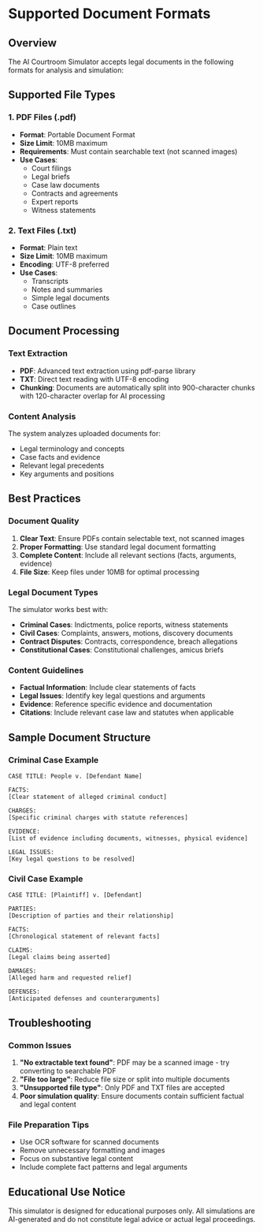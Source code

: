 # Supported Document Formats

## Overview
The AI Courtroom Simulator accepts legal documents in the following formats for analysis and simulation:

## Supported File Types

### 1. PDF Files (.pdf)
- **Format**: Portable Document Format
- **Size Limit**: 10MB maximum
- **Requirements**: Must contain searchable text (not scanned images)
- **Use Cases**: 
  - Court filings
  - Legal briefs
  - Case law documents
  - Contracts and agreements
  - Expert reports
  - Witness statements

### 2. Text Files (.txt)
- **Format**: Plain text
- **Size Limit**: 10MB maximum
- **Encoding**: UTF-8 preferred
- **Use Cases**:
  - Transcripts
  - Notes and summaries
  - Simple legal documents
  - Case outlines

## Document Processing

### Text Extraction
- **PDF**: Advanced text extraction using pdf-parse library
- **TXT**: Direct text reading with UTF-8 encoding
- **Chunking**: Documents are automatically split into 900-character chunks with 120-character overlap for AI processing

### Content Analysis
The system analyzes uploaded documents for:
- Legal terminology and concepts
- Case facts and evidence
- Relevant legal precedents
- Key arguments and positions

## Best Practices

### Document Quality
1. **Clear Text**: Ensure PDFs contain selectable text, not scanned images
2. **Proper Formatting**: Use standard legal document formatting
3. **Complete Content**: Include all relevant sections (facts, arguments, evidence)
4. **File Size**: Keep files under 10MB for optimal processing

### Legal Document Types
The simulator works best with:
- **Criminal Cases**: Indictments, police reports, witness statements
- **Civil Cases**: Complaints, answers, motions, discovery documents
- **Contract Disputes**: Contracts, correspondence, breach allegations
- **Constitutional Cases**: Constitutional challenges, amicus briefs

### Content Guidelines
- **Factual Information**: Include clear statements of facts
- **Legal Issues**: Identify key legal questions and arguments
- **Evidence**: Reference specific evidence and documentation
- **Citations**: Include relevant case law and statutes when applicable

## Sample Document Structure

### Criminal Case Example
```
CASE TITLE: People v. [Defendant Name]

FACTS:
[Clear statement of alleged criminal conduct]

CHARGES:
[Specific criminal charges with statute references]

EVIDENCE:
[List of evidence including documents, witnesses, physical evidence]

LEGAL ISSUES:
[Key legal questions to be resolved]
```

### Civil Case Example
```
CASE TITLE: [Plaintiff] v. [Defendant]

PARTIES:
[Description of parties and their relationship]

FACTS:
[Chronological statement of relevant facts]

CLAIMS:
[Legal claims being asserted]

DAMAGES:
[Alleged harm and requested relief]

DEFENSES:
[Anticipated defenses and counterarguments]
```

## Troubleshooting

### Common Issues
1. **"No extractable text found"**: PDF may be a scanned image - try converting to searchable PDF
2. **"File too large"**: Reduce file size or split into multiple documents
3. **"Unsupported file type"**: Only PDF and TXT files are accepted
4. **Poor simulation quality**: Ensure documents contain sufficient factual and legal content

### File Preparation Tips
- Use OCR software for scanned documents
- Remove unnecessary formatting and images
- Focus on substantive legal content
- Include complete fact patterns and legal arguments

## Educational Use Notice
This simulator is designed for educational purposes only. All simulations are AI-generated and do not constitute legal advice or actual legal proceedings.